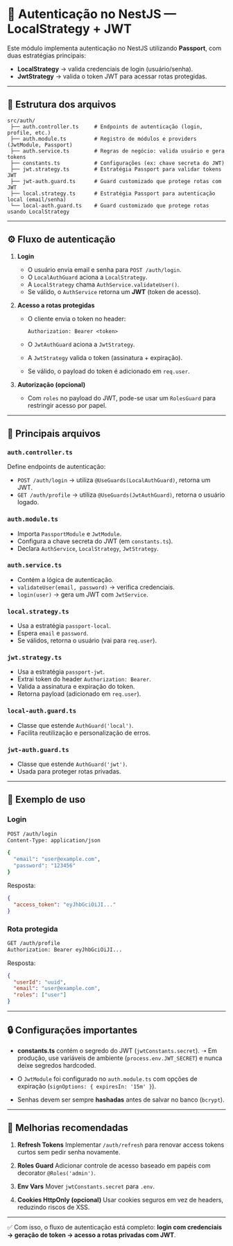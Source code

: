 # 🔐 Autenticação no NestJS — LocalStrategy + JWT

Este módulo implementa autenticação no NestJS utilizando **Passport**, com duas estratégias principais:

* **LocalStrategy** → valida credenciais de login (usuário/senha).
* **JwtStrategy** → valida o token JWT para acessar rotas protegidas.

---

## 📂 Estrutura dos arquivos

```
src/auth/
 ├── auth.controller.ts     # Endpoints de autenticação (login, profile, etc.)
 ├── auth.module.ts         # Registro de módulos e providers (JwtModule, Passport)
 ├── auth.service.ts        # Regras de negócio: valida usuário e gera tokens
 ├── constants.ts           # Configurações (ex: chave secreta do JWT)
 ├── jwt.strategy.ts        # Estratégia Passport para validar tokens JWT
 ├── jwt-auth.guard.ts      # Guard customizado que protege rotas com JWT
 ├── local.strategy.ts      # Estratégia Passport para autenticação local (email/senha)
 └── local-auth.guard.ts    # Guard customizado que protege rotas usando LocalStrategy
```

---

## ⚙️ Fluxo de autenticação

1. **Login**

   * O usuário envia email e senha para `POST /auth/login`.
   * O `LocalAuthGuard` aciona a `LocalStrategy`.
   * A `LocalStrategy` chama `AuthService.validateUser()`.
   * Se válido, o `AuthService` retorna um **JWT** (token de acesso).

2. **Acesso a rotas protegidas**

   * O cliente envia o token no header:

     ```
     Authorization: Bearer <token>
     ```
   * O `JwtAuthGuard` aciona a `JwtStrategy`.
   * A `JwtStrategy` valida o token (assinatura + expiração).
   * Se válido, o payload do token é adicionado em `req.user`.

3. **Autorização (opcional)**

   * Com `roles` no payload do JWT, pode-se usar um `RolesGuard` para restringir acesso por papel.

---

## 📌 Principais arquivos

### `auth.controller.ts`

Define endpoints de autenticação:

* `POST /auth/login` → utiliza `@UseGuards(LocalAuthGuard)`, retorna um JWT.
* `GET /auth/profile` → utiliza `@UseGuards(JwtAuthGuard)`, retorna o usuário logado.

### `auth.module.ts`

* Importa `PassportModule` e `JwtModule`.
* Configura a chave secreta do JWT (em `constants.ts`).
* Declara `AuthService`, `LocalStrategy`, `JwtStrategy`.

### `auth.service.ts`

* Contém a lógica de autenticação.
* `validateUser(email, password)` → verifica credenciais.
* `login(user)` → gera um JWT com `JwtService`.

### `local.strategy.ts`

* Usa a estratégia `passport-local`.
* Espera `email` e `password`.
* Se válidos, retorna o usuário (vai para `req.user`).

### `jwt.strategy.ts`

* Usa a estratégia `passport-jwt`.
* Extrai token do header `Authorization: Bearer`.
* Valida a assinatura e expiração do token.
* Retorna payload (adicionado em `req.user`).

### `local-auth.guard.ts`

* Classe que estende `AuthGuard('local')`.
* Facilita reutilização e personalização de erros.

### `jwt-auth.guard.ts`

* Classe que estende `AuthGuard('jwt')`.
* Usada para proteger rotas privadas.

---

## 🔑 Exemplo de uso

### Login

```bash
POST /auth/login
Content-Type: application/json

{
  "email": "user@example.com",
  "password": "123456"
}
```

Resposta:

```json
{
  "access_token": "eyJhbGciOiJI..."
}
```

### Rota protegida

```bash
GET /auth/profile
Authorization: Bearer eyJhbGciOiJI...
```

Resposta:

```json
{
  "userId": "uuid",
  "email": "user@example.com",
  "roles": ["user"]
}
```

---

## 🔒 Configurações importantes

* **constants.ts** contém o segredo do JWT (`jwtConstants.secret`).
  ➝ Em produção, use variáveis de ambiente (`process.env.JWT_SECRET`) e nunca deixe segredos hardcoded.

* O `JwtModule` foi configurado no `auth.module.ts` com opções de expiração (`signOptions: { expiresIn: '15m' }`).

* Senhas devem ser sempre **hashadas** antes de salvar no banco (`bcrypt`).

---

## 🚀 Melhorias recomendadas

1. **Refresh Tokens**
   Implementar `/auth/refresh` para renovar access tokens curtos sem pedir senha novamente.

2. **Roles Guard**
   Adicionar controle de acesso baseado em papéis com decorator `@Roles('admin')`.

3. **Env Vars**
   Mover `jwtConstants.secret` para `.env`.

4. **Cookies HttpOnly (opcional)**
   Usar cookies seguros em vez de headers, reduzindo riscos de XSS.

---

✅ Com isso, o fluxo de autenticação está completo: **login com credenciais → geração de token → acesso a rotas privadas com JWT**.